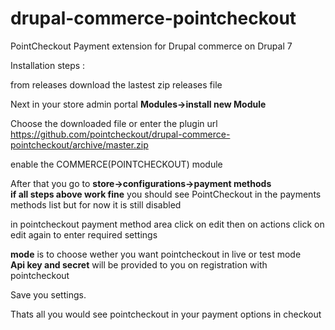 # drupal-commerce-pointcheckout
PointCheckout Payment extension for Drupal commerce on Drupal 7 

Installation steps :

from releases download the lastest zip releases file 

Next in  your store admin portal <b>Modules->install new Module</b> 

Choose the downloaded file or enter the plugin url
https://github.com/pointcheckout/drupal-commerce-pointcheckout/archive/master.zip

enable the COMMERCE(POINTCHECKOUT) module

After that you go to <b>store->configurations->payment methods</b><br/> 
<b>if all steps above work fine</b> you should see PointCheckout in the payments methods list
but for now it is still disabled 

in pointcheckout payment method area click on edit then on actions click on edit again to enter required settings 

<b>mode</b> is to choose wether you want pointcheckout in live or test mode 
<br/><b>Api key and secret</b> will be provided to you on registration with pointcheckout

Save you settings.

Thats all you would see pointcheckout in your payment options in checkout 


